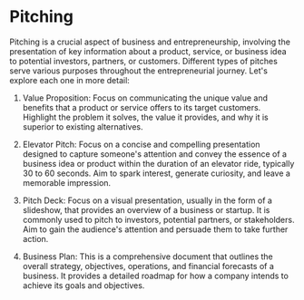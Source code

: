 # Pitching

Pitching is a crucial aspect of business and entrepreneurship, involving the presentation of key information about a product, service, or business idea to potential investors, partners, or customers. Different types of pitches serve various purposes throughout the entrepreneurial journey. Let's explore each one in more detail:

1. Value Proposition: Focus on communicating the unique value and benefits that a product or service offers to its target customers. Highlight the problem it solves, the value it provides, and why it is superior to existing alternatives.

2. Elevator Pitch: Focus on a concise and compelling presentation designed to capture someone's attention and convey the essence of a business idea or product within the duration of an elevator ride, typically 30 to 60 seconds. Aim to spark interest, generate curiosity, and leave a memorable impression.

3. Pitch Deck: Focus on a visual presentation, usually in the form of a slideshow, that provides an overview of a business or startup. It is commonly used to pitch to investors, potential partners, or stakeholders. Aim to gain the audience's attention and persuade them to take further action.

4. Business Plan: This is a comprehensive document that outlines the overall strategy, objectives, operations, and financial forecasts of a business. It provides a detailed roadmap for how a company intends to achieve its goals and objectives.
